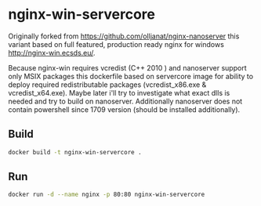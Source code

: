 # nginx-win-servercore

Originally forked from https://github.com/olljanat/nginx-nanoserver this variant based on full featured, production ready nginx for windows http://nginx-win.ecsds.eu/.

Because nginx-win requires vcredist (C++ 2010 ) and nanoserver support only MSIX packages this dockerfile based on servercore image for ability to deploy required redistributable packages (vcredist_x86.exe & vcredist_x64.exe). Maybe later i'll try to investigate what exact dlls is needed and try to build on nanoserver. Additionally nanoserver does not contain powershell since 1709 version (should be installed additionally).


## Build
```bash
docker build -t nginx-win-servercore .
```

## Run
```bash
docker run -d --name nginx -p 80:80 nginx-win-servercore
```
